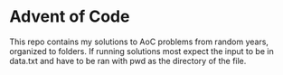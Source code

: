 # Advent of Code

This repo contains my solutions to AoC problems from random years, organized to folders. If running solutions most expect the input to be in data.txt and have to be ran with pwd as the directory of the file.
